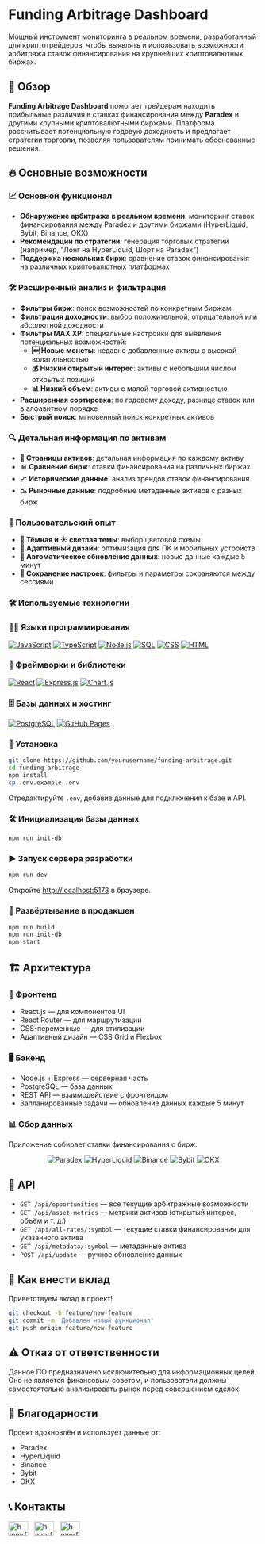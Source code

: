 # Funding Arbitrage Dashboard

Мощный инструмент мониторинга в реальном времени, разработанный для криптотрейдеров, чтобы выявлять и использовать возможности арбитража ставок финансирования на крупнейших криптовалютных биржах.



## 🚀 Обзор

**Funding Arbitrage Dashboard** помогает трейдерам находить прибыльные различия в ставках финансирования между **Paradex** и другими крупными криптовалютными биржами. Платформа рассчитывает потенциальную годовую доходность и предлагает стратегии торговли, позволяя пользователям принимать обоснованные решения.

## 🔥 Основные возможности

### 📈 Основной функционал

- **Обнаружение арбитража в реальном времени**: мониторинг ставок финансирования между Paradex и другими биржами (HyperLiquid, Bybit, Binance, OKX)
- **Рекомендации по стратегии**: генерация торговых стратегий (например, "Лонг на HyperLiquid, Шорт на Paradex")
- **Поддержка нескольких бирж**: сравнение ставок финансирования на различных криптовалютных платформах

### 🛠️ Расширенный анализ и фильтрация

- **Фильтры бирж**: поиск возможностей по конкретным биржам
- **Фильтрация доходности**: выбор положительной, отрицательной или абсолютной доходности
- **Фильтры MAX XP**: специальные настройки для выявления потенциальных возможностей:
  - **🆕 Новые монеты**: недавно добавленные активы с высокой волатильностью
  - **💰 Низкий открытый интерес**: активы с небольшим числом открытых позиций
  - **📊 Низкий объем**: активы с малой торговой активностью
- **Расширенная сортировка**: по годовому доходу, разнице ставок или в алфавитном порядке
- **Быстрый поиск**: мгновенный поиск конкретных активов

### 🔍 Детальная информация по активам

- **📜 Страницы активов**: детальная информация по каждому активу
- **📊 Сравнение бирж**: ставки финансирования на различных биржах
- **📈 Исторические данные**: анализ трендов ставок финансирования
- **📉 Рыночные данные**: подробные метаданные активов с разных бирж

### 🎨 Пользовательский опыт

- **🌙 Тёмная и ☀️ светлая темы**: выбор цветовой схемы
- **📱 Адаптивный дизайн**: оптимизация для ПК и мобильных устройств
- **🔄 Автоматическое обновление данных**: новые данные каждые 5 минут
- **💾 Сохранение настроек**: фильтры и параметры сохраняются между сессиями

### 🛠️ Используемые технологии
### 👨‍💻 Языки программирования
<p>
    <a href="#"><img alt="JavaScript" src="https://img.shields.io/badge/JavaScript-F7DF1E.svg?logo=javascript&logoColor=black"></a>
    <a href="#"><img alt="TypeScript" src="https://img.shields.io/badge/TypeScript-007ACC.svg?logo=typescript&logoColor=white"></a>
    <a href="#"><img alt="Node.js" src="https://img.shields.io/badge/Node.js-43853D.svg?logo=node.js&logoColor=white"></a>
    <a href="#"><img alt="SQL" src="https://custom-icon-badges.herokuapp.com/badge/SQL-025E8C.svg?logo=database&logoColor=white"></a>
    <a href="#"><img alt="CSS" src="https://img.shields.io/badge/CSS-1572B6.svg?logo=css3&logoColor=white"></a>
    <a href="#"><img alt="HTML" src="https://img.shields.io/badge/HTML-E34F26.svg?logo=html5&logoColor=white"></a>
</p>

### 🧰 Фреймворки и библиотеки

<p>
    <a href="#"><img alt="React" src="https://img.shields.io/badge/React-20232a.svg?logo=react&logoColor=%2361DAFB"></a>
    <a href="#"><img alt="Express.js" src="https://img.shields.io/badge/Express.js-404d59.svg?logo=express&logoColor=white"></a>
    <a href="#"><img alt="Chart.js" src="https://img.shields.io/badge/Chart.js-FF6384.svg?logo=chart.js&logoColor=white"></a>
</p>

### 🗄️ Базы данных и хостинг

<p>
    <a href="#"><img alt="PostgreSQL" src="https://img.shields.io/badge/PostgreSQL-316192.svg?logo=postgresql&logoColor=white"></a>
    <a href="#"><img alt="GitHub Pages" src="https://img.shields.io/badge/GitHub%20Pages-327FC7.svg?logo=github&logoColor=white"></a>
</p>

### 🔧 Установка

```bash
git clone https://github.com/yourusername/funding-arbitrage.git
cd funding-arbitrage
npm install
cp .env.example .env
```

Отредактируйте `.env`, добавив данные для подключения к базе и API.

### 🛠️ Инициализация базы данных

```bash
npm run init-db
```

### ▶ Запуск сервера разработки

```bash
npm run dev
```

Откройте [http://localhost:5173](http://localhost:5173) в браузере.

### 🚀 Развёртывание в продакшен

```bash
npm run build
npm run init-db
npm start
```

## 🏗️ Архитектура

### 🎨 Фронтенд

- React.js — для компонентов UI
- React Router — для маршрутизации
- CSS-переменные — для стилизации
- Адаптивный дизайн — CSS Grid и Flexbox

### 🖥️ Бэкенд

- Node.js + Express — серверная часть
- PostgreSQL — база данных
- REST API — взаимодействие с фронтендом
- Запланированные задачи — обновление данных каждые 5 минут

### 📊 Сбор данных

Приложение собирает ставки финансирования с бирж:

<p align="center">
  <img src="https://img.shields.io/badge/Paradex-000000.svg?style=for-the-badge&logo=data:image/png;base64,..." alt="Paradex">
  <img src="https://img.shields.io/badge/HyperLiquid-FF5733.svg?style=for-the-badge&logo=data:image/png;base64,..." alt="HyperLiquid">
  <img src="https://img.shields.io/badge/Binance-F0B90B.svg?style=for-the-badge&logo=binance&logoColor=white" alt="Binance">
  <img src="https://img.shields.io/badge/Bybit-FFAA33.svg?style=for-the-badge&logo=data:image/png;base64,..." alt="Bybit">
  <img src="https://img.shields.io/badge/OKX-000000.svg?style=for-the-badge&logo=okx&logoColor=white" alt="OKX">
</p>

## 📡 API

- `GET /api/opportunities` — все текущие арбитражные возможности
- `GET /api/asset-metrics` — метрики активов (открытый интерес, объём и т. д.)
- `GET /api/all-rates/:symbol` — текущие ставки финансирования для указанного актива
- `GET /api/metadata/:symbol` — метаданные актива
- `POST /api/update` — ручное обновление данных

## 🤝 Как внести вклад

Приветствуем вклад в проект!

```bash
git checkout -b feature/new-feature
git commit -m 'Добавлен новый функционал'
git push origin feature/new-feature
```

## ⚠️ Отказ от ответственности

Данное ПО предназначено исключительно для информационных целей. Оно не является финансовым советом, и пользователи должны самостоятельно анализировать рынок перед совершением сделок.

## 💙 Благодарности

Проект вдохновлён и использует данные от:

- Paradex
- HyperLiquid
- Binance
- Bybit
- OKX

## 📞 Контакты

<a href="https://linkedin.com/in/hmmrfll/" target="_blank"><img align="center" src="https://raw.githubusercontent.com/rahuldkjain/github-profile-readme-generator/master/src/images/icons/Social/linked-in-alt.svg" alt="hmmrfll" height="30" width="40" /></a>
&nbsp;
<a href="https://twitter.com/hmmrfllX" target="_blank"><img align="center" src="https://raw.githubusercontent.com/rahuldkjain/github-profile-readme-generator/master/src/images/icons/Social/twitter.svg" alt="hmmrfllX" height="30" width="40" /></a>
&nbsp;
<a href="https://t.me/+OBU4Qyuv8QBhMzQ6" target="_blank"><img align="center" src="https://raw.githubusercontent.com/rahuldkjain/github-profile-readme-generator/master/src/images/icons/Social/telegram.svg" alt="hmmrfll" height="30" width="40" /></a>
